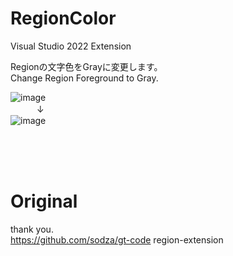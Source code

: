 # RegionColor
Visual Studio 2022 Extension

Regionの文字色をGrayに変更します。  
Change Region Foreground to Gray.


![image](https://github.com/kttFox/RegionColor/assets/22765277/1ca1c2db-c69c-42a7-826b-d4d29f1038a0)  
　　　↓  
![image](https://github.com/kttFox/RegionColor/assets/22765277/fe9a862b-8ab7-4745-a1c1-da1e440790e4)

</br>
</br>
</br>
  
# Original
thank you.  
https://github.com/sodza/gt-code region-extension
